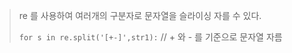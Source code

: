 > re 를 사용하여 여러개의 구분자로 문자열을 슬라이싱 자를 수 있다.
>
>  `for s in re.split('[+-]',str1):` // + 와 - 를 기준으로 문자열 자름

